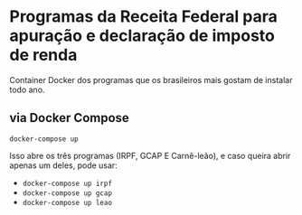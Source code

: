 # Programas da Receita Federal para apuração e declaração de imposto de renda

Container Docker dos programas que os brasileiros mais gostam de instalar todo ano.

## via Docker Compose

```
docker-compose up
```

Isso abre os três programas (IRPF, GCAP E Carnê-leão), e caso queira abrir apenas um deles, pode usar:

- `docker-compose up irpf`
- `docker-compose up gcap`
- `docker-compose up leao`
